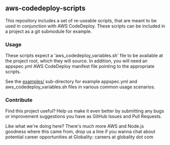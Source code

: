 ## aws-codedeploy-scripts

This repository includes a set of re-useable scripts, that are meant to be
used in conjunction with AWS CodeDeploy. These scripts can be included in a
project as a git submodule for example.

### Usage

These scripts expect a 'aws_codedeploy_variables.sh' file to be available at the project root, which they will source.
In addition, you will need an appspec.yml AWS CodeDeploy manifest file pointing to the appropriate scripts.

See the [examples/](examples/) sub-directory for example appspec.yml and aws_codedeploy_variables.sh files in various common usage scenarios.

### Contribute

Find this project useful? Help us make it even better by submitting any bugs or improvement suggestions you have
as GitHub Issues and Pull Requests.

Like what we're doing here? There's much more AWS and Node.js goodness where this came from,
drop us a line if you wanna chat about potential career opportunities at Globality: careers at globality dot com
